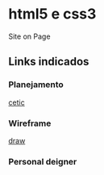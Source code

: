 # html5 e css3
Site on Page
## Links indicados
### Planejamento
[cetic](https://www.cetic.br/)
### Wireframe
[draw](https://app.diagramas.net/)
### Personal deigner

